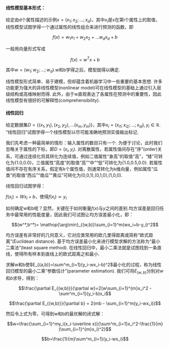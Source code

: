 <head>
    <script src="https://cdn.mathjax.org/mathjax/latest/MathJax.js?config=TeX-AMS-MML_HTMLorMML" type="text/javascript"></script>
    <script type="text/x-mathjax-config">
        MathJax.Hub.Config({
            tex2jax: {
            skipTags: ['script', 'noscript', 'style', 'textarea', 'pre'],
            inlineMath: [['$','$']]
            }
        });
    </script>
</head>


#### 线性模型基本形式：

给定由d个属性描述的示例$x=(x_1;x_2;...;x_d)$，其中$x_i$是x在第i个属性上的取值，线性模型试图学得一个通过属性的线性组合来进行预测的函数，即

$$f(x)=w_1x_1+w_2x_2+...w_dx_d+b$$

一般用向量形式写成

$$f(x)=w^Tx + b$$

其中$w=(w_1;w_2;...;w_d)$.w和b学得之后，模型就得以确定.

线性模型形式简单、易于建模，但却蕴含着机器学习中一些重要的基本思想. 许多功能更为强大的非线性模型(nonlinear model)可在线性模型的基础上通过引入层级结构或高维映射而得. 此外，由于w直观表达了各属性在预测中的重要性，因此线性模型有很好的可解释性(comprehensibility).

#### 线性回归

给定数据集$D=\{(x_1,y_1),(x_2,y_2),...(x_m,y_m)\}$，其中$x_i=(x_{i1};x_{i2};...;x_{id}), y_i ∈ \mathbb R$. “线性回归”试图学得一个线性模型以尽可能准确地预测实值输出标记.

我们先考虑一种最简单的情形：输入属性的数目只有一个. 为便于讨论，此时我们忽略关于属性的下标，即$D={(x_i,y_i)}$. 对离散属性，若属性值间存在“序”(order)关系，可通过连续化将其转化为连续值，例如二值属性“身高”的取值“高”，“矮”可转化为{1.0,0.0}，三值属性“高度”的取值“高”“中”“低”可转化为{1.0,0.5,0.0}. 若属性值间不存在有序关系，假定有k个属性值，则通常转化为k维向量，例如属性“瓜类”的取值“西瓜”“南瓜”“黄瓜”可转化为(0,0,1),(0,1,0),(1,0,0).

线性回归试图学得：

$f(x_i)=Wx_i+b$，使得$f(x_i)\backsimeq y_i$

如何确定w和b呢？显然，关键在于如何衡量$f(x)$与$y$之间的差别.均方误差是回归任务中最常用的性能度量，因此我们可试图让均方误差最小化，即：

$$(w^*,b^*)= \mathop{\arg\min}_{(w,b)}\sum_{i=1}^m(wx_i+b-y_i)^2$$

均方误差有非常好的几何意义，它对应类常用的欧几里得距离或简称“欧式距离”(Euclidean distance). 基于均方误差最小化来进行模型求解的方法称为“最小二乘法”(least square method). 在线性回归中，最小二乘法就是试图找到一条直线，使得所有样本到直线上的欧式距离之和最小.

求解w和b使$E_{(a,b)}=\sum^m_{i=1}(y_i-wx_i-b)^2$最小化的过程，称为线性回归模型的最小二乘“参数估计”(parameter estimation). 我们可将$E_(w,b)$分别对$w$和$b$求导，得到：

$$\frac{\partial E_{(w,b)}}{\partial w}=2(w\sum_{i=1}^{m}x_i^2 - \sum^m_{i=1}(y_i-b)x_i$$

$$\frac{\partial E_{(w,b)}}{\partial b} = 2(mb - \sum_{i=1}^m(y_i-wx_i))$$

然后令上式为零，可得到w和b的最优解的闭式解：

$$w=\frac{\sum_{i=1}^my_i(x_i-\overline x)}{\sum^m_{i=1}x_i^2-\frac{1}{m}(\sum_{i=1}^{m}x_i)^2}$$

$$b=\frac{1}{m}\sum^m_{i=1}(y_i-wx_i)$$